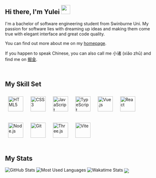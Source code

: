 ## Hi there, I'm Yulei <img src="https://raw.githubusercontent.com/iampavangandhi/iampavangandhi/master/gifs/Hi.gif" width="30px">

I'm a bachelor of software engineering student from Swinburne Uni. My passion for software lies with dreaming up ideas and making them come true with elegant interface and great code quality.

You can find out more about me on my [homepage](https://yuleiz.com/).

If you happen to speak Chinese, you can also call me 小诸 (xiǎo zhū) and find me on [掘金](https://juejin.cn/user/1407794523416350/posts).

<br/>

## My Skill Set

<div>  
<img style="margin: 10px" src="https://cdn.pixabay.com/photo/2017/08/05/11/16/logo-2582748_640.png" alt="HTML5" height="50" />  
<img style="margin: 10px" src="https://cdn.pixabay.com/photo/2017/08/05/11/16/logo-2582747_640.png" alt="CSS3" height="50" />  
<img style="margin: 10px" src="https://profilinator.rishav.dev/skills-assets/javascript-original.svg" alt="JavaScript" height="50" />  
<img style="margin: 10px" src="https://profilinator.rishav.dev/skills-assets/typescript-original.svg" alt="TypeScript" height="50" />  
<img style="margin: 10px" src="https://www.freelogovectors.net/wp-content/uploads/2021/08/vuejs-logo-freelogovectors.net_.png" alt="Vue.js" height="50" />
<img style="margin: 10px" src="https://profilinator.rishav.dev/skills-assets/react-original-wordmark.svg" alt="React" height="50" />  
</div>

<br/>

<div>  
<img style="margin: 10px" src="https://cdn-icons-png.flaticon.com/512/919/919825.png" alt="Node.js" height="50" />  
<img style="margin: 10px" src="https://profilinator.rishav.dev/skills-assets/git-scm-icon.svg" alt="Git" height="50" />  
<img style="margin: 10px" src="https://aws1.discourse-cdn.com/standard17/uploads/threejs/original/2X/e/e4f86d2200d2d35c30f7b1494e96b9595ebc2751.png" alt="Three.js" height="50" />  
<!-- <img style="margin: 10px" src="https://profilinator.rishav.dev/skills-assets/webpack-original.svg" alt="Webpack" height="50" /> -->
<img style="margin: 10px" src="https://camo.githubusercontent.com/61e102d7c605ff91efedb9d7e47c1c4a07cef59d3e1da202fd74f4772122ca4e/68747470733a2f2f766974656a732e6465762f6c6f676f2e737667" alt="Vite" height="50" />
<!-- <img style="margin: 10px" src="https://profilinator.rishav.dev/skills-assets/dotnetcore.png" alt=".Net Core" height="50" />   -->
</div>

<br/>

## My Stats

<img src="https://github-readme-stats.vercel.app/api?username=vyse12138&show_icons=true&count_private=true&theme=tokyonight" alt="GitHub Stats"/>

<img src="https://github-readme-stats.vercel.app/api/top-langs/?username=vyse12138&layout=compact&theme=tokyonight&card_width=445" alt="Most Used Languages"/>

<img src="https://github-readme-stats.vercel.app/api/wakatime?username=Vyse12138&layout=compact&theme=tokyonight&langs_count=8&hide=Other,JSX" alt="Wakatime Stats"/>

<img src="https://komarev.com/ghpvc/?username=Vyse12138&&style=flat-square" align="center" />

